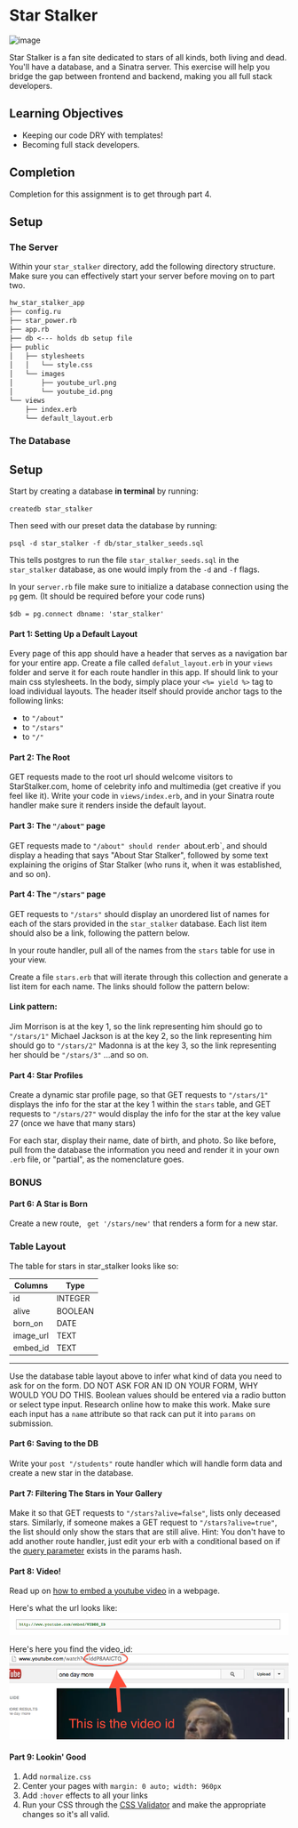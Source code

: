 # Star Stalker

![image](http://thepopportunity.files.wordpress.com/2012/06/stalker1.jpg)

Star Stalker is a fan site dedicated to stars of all kinds, both living and dead. You'll have a database, and a Sinatra server. This exercise will help you bridge the gap between frontend and backend, making you all full stack developers.

## Learning Objectives

- Keeping our code DRY with templates!
- Becoming full stack developers.

## Completion

Completion for this assignment is to get through part 4.

## Setup

### The Server

Within your `star_stalker` directory, add the following directory structure.
Make sure you can  effectively start your server before moving on to part two.

```
hw_star_stalker_app
├── config.ru
├── star_power.rb
├── app.rb
├── db <--- holds db setup file
├── public
│   ├── stylesheets
│   │   └── style.css
│   └── images  
│       ├── youtube_url.png
│       └── youtube_id.png
└── views
    ├── index.erb
    └── default_layout.erb
```

### The Database

## Setup

Start by creating a database **in terminal** by running:

`createdb star_stalker`

Then seed with our preset data the database by running:

`psql -d star_stalker -f db/star_stalker_seeds.sql`

This tells postgres to run the file `star_stalker_seeds.sql` in the `star_stalker` database, as one would imply from the `-d` and `-f` flags.

In your `server.rb` file make sure to initialize a database connection using the `pg` gem. (It should be required before your code runs)

`$db = pg.connect dbname: 'star_stalker'`


#### Part 1: Setting Up a Default Layout

Every page of this app should have a header that serves as a navigation bar for your entire app. Create a file called `defalut_layout.erb` in your `views` folder and serve it for each route handler in this app. If should link to your main css stylesheets. In the body, simply place your `<%= yield %>` tag to load individual layouts. The header itself should provide anchor tags to the following links:
  - to `"/about"`
  - to `"/stars"`
  - to `"/"`


#### Part 2: The Root

GET requests made to the root url should welcome visitors to StarStalker.com, home of celebrity info and multimedia (get creative if you feel like it). Write your code in `views/index.erb`, and in your Sinatra route handler make sure it renders inside the default layout.

#### Part 3: The `"/about"` page

GET requests made to `"/about" should render `about.erb`, and should display a heading that says "About Star Stalker", followed by some text explaining the origins of Star Stalker (who runs it, when it was established, and so on).

#### Part 4: The `"/stars"` page

GET requests to `"/stars"` should display an unordered list of names for each of the stars provided in the `star_stalker` database. Each list item should also be a link, following the pattern below.

In your route handler, pull all of the names from the `stars` table for use in your view.

Create a file `stars.erb` that will iterate through this collection and generate a list item for each name. The links should follow the pattern below:

#### Link pattern:

Jim Morrison is at the key 1, so the link representing him should go to `"/stars/1"`
Michael Jackson is at the key 2, so the link representing him should go to `"/stars/2"`
Madonna is at the key 3, so the link representing her should be `"/stars/3"`
...and so on.

#### Part 4: Star Profiles

Create a dynamic star profile page, so that GET requests to `"/stars/1"` displays the info for the star at the key 1 within the `stars` table, and GET requests to `"/stars/27"` would display the info for the star at the key value 27 (once we have that many stars)

For each star, display their name, date of birth, and photo. So like before, pull from the database the information you need and render it in your own `.erb` file, or "partial", as the nomenclature goes.

### BONUS

#### Part 6: A Star is Born

Create a new route, ` get '/stars/new'` that renders a form for a new star.

### Table Layout

The table for stars in star_stalker looks like so:

|Columns|Type|
|---|---|
|id| INTEGER |
|alive| BOOLEAN |
|born_on| DATE |
|image_url| TEXT |
|embed_id| TEXT |

---

Use the database table layout above to infer what kind of data you need to ask for on the form. DO NOT ASK FOR AN ID ON YOUR FORM, WHY WOULD YOU DO THIS. Boolean values should be entered via a radio button or select type input. Research online how to make this work. Make sure each input has a `name` attribute so that rack can put it into `params` on submission.

#### Part 6: Saving to the DB

Write your `post "/students"` route handler which will handle form data and create a new star in the database.


#### Part 7: Filtering The Stars in Your Gallery

Make it so that GET requests to `"/stars?alive=false"`, lists only deceased stars. Similarly, if someone makes a GET request to `"/stars?alive=true"`, the list should only show the stars that are still alive. Hint: You don't have to add another route handler, just edit your erb with a conditional based on if the [query parameter](https://en.wikipedia.org/wiki/Query_string) exists in the params hash.

#### Part 8: Video!

Read up on [how to embed a youtube video](https://developers.google.com/youtube/player_parameters#Embedding_a_Player) in a webpage.

Here's what the url looks like:
![youtube_url](public/images/youtube_url.png)

Here's here you find the video_id:
![video_id](public/images/youtube_id.png)

#### Part 9: Lookin' Good

1. Add `normalize.css`
1. Center your pages with `margin: 0 auto; width: 960px`
1. Add `:hover` effects to all your links
1. Run your CSS through the [CSS Validator](http://jigsaw.w3.org/css-validator/) and make the appropriate changes so it's all valid.
